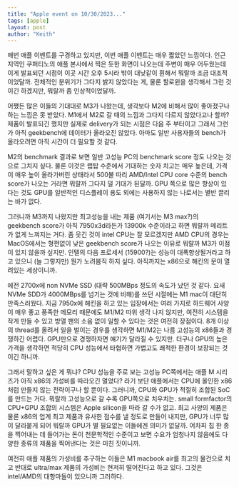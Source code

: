 ```yaml
---
title: "Apple event on 10/30/2023..."
tags: [apple]
layout: post
author: "Keith"
---
```


매번 애플 이벤트를 구경하고 있지만, 이번 애플 이벤트는 매우 짧았던 느낌이다. 인근 지역인 쿠퍼티노의 애플 본사에서 찍은 듯한 화면이 나오는데 주변이 매우 어두웠는데 이게 발표되던 시점이 이곳 시간 오후 5시라 밖이 대낮같이 훤해서 뭐랄까 조금 대조적이었달까. 전체적인 분위기가 그다지 밝지 않았다는 게, 물론 할로윈을 생각해서 그런 것이긴 하겠지만, 뭐랄까 좀 인상적이었달까.

어쨌든 많은 이들의 기대대로 M3가 나왔는데, 생각보다 M2에 비해서 많이 좋아졌구나 하는 느낌은 못 받았다. M1에서 M2로 갈 때의 느낌과 그다지 다르지 않았다고나 할까? 제품이 발표되긴 했지만 실제로 delivery가 되는 시점은 다음 주 부터이고 그래서 그런가 아직 geekbench에 데이터가 올라오진 않았다. 아마도 일반 사용자들의 bench가 올라오려면 아직 시간이 더 필요할 것 같다. 

M2의 benchmark 결과로 보면 일반 고성능 PC의 benchmark score 정도 나오는 것으로 그치지 싶다. 물론 이것은 랩탑 수준에서 기대하는 숫자 치고는 매우 높은데, 가격이 매우 높이 올라가버린 상태라서 500불 따리 AMD/Intel CPU core 수준의 bench score가 나오는 거라면 뭐랄까 그다지 덜 기대가 된달까. GPU 쪽으로 많은 향상이 있다는 것도 GPU를 일반적인 디스플레이 용도 외에는 사용하지 않는 나로서는 별반 끌리는 바가 없다. 

그러니까 M3까지 나왔지만 최고성능을 내는 제품 (여기서는 M3 max?)의 geekbench score가 아직 7950x3d라든가 13900k 수준이라고 하면 뭐랄까 메리트가 없게 느껴지는 거다. 좀 웃긴 것이 intel CPU는 잘 모르겠지만 AMD CPU의 경우는 MacOS에서는 형편없이 낮은 geekbench score가 나오는 이유로 뭐랄까 M3가 이점이 있지 않을까 싶지만. 인텔의 다음 프로세서 (15900?)는 성능이 대폭향상될거라고 하고 있으니 (늘 그렇지만) 뭔가 노려봄직 하지 싶다. 아직까지는 x86으로 해킨의 문이 열려있는 세상이니까.

에전 2700x에 non NVMe SSD (대략 500MBps 정도의 속도가 났던 것 같다. 요새 NVMe SDD가 4000MBps를 넘기는 것에 비해)를 쓰던 시절에는 M1 mac이 대단히 만족스러웠다. 지금 7950x에 해킨을 하고 있는 입장에서는 여러 가지로 하드웨어 사양이 매우 좋고 풍족한 메모리 때문에도 M1/M2 따위 생각 나지 않지만, 여전히 시스템을 작게 만들 수 있고 방열 팬의 소음 없이 일할 수 있다는 것은 여전히 장점이다. 8개 이상의 thread를 올려서 일을 벌이는 경우를 생각하면 M1/M2는 나름 고성능의 x86들과 경쟁하긴 어렵다. GPU만으로 경쟁하자면 얘기가 달라질 수 있지만. 더구나 GPU의 높은 가격을 생각하면 적당히 CPU 성능에서 타협하면 가볍고도 쾌적한 환경이 보장되는 것이긴 하니까.

그래서 말하고 싶은 게 뭐냐? CPU 성능을 주로 보는 고성능 PC쪽에서는 애플 M 시리즈가 아직 x86의 가성비를 따라오긴 멀었다? 라기 보단 애플에서는 CPU에 올인한 x86처럼 만들지 않는 전략이구나 할 뿐이다. 그러니까, CPU와 GPU가 적절히 조합된 SoC를 만드는 거다. 뭐랄까 고성능으로 갈 수록 GPU쪽으로 치우치는. small formfactor의 CPU+GPU 조합의 시스템은 Apple silicon을 따라 갈 수가 없고. 최고 사양의 제품은 물론 x86의 업계 최고 제품과 유사한 점수를 낼 정도로 만들어 내지만, GPU가 너무 많이 달라붙게 되어 뭐랄까 GPU가 별 필요없는 이들에겐 의미가 없달까. 어차피 칩 한 종을 찍어내는 데 들어가는 돈이 천문학적인 수준이고 보면 수요가 엄청나지 않음에도 다양한 종류의 제품을 찍어낸다는 것은 미친 짓이니까. 

여전히 애플 제품의 가성비를 추구하는 이들은 M1 macbook air를 최고의 물건으로 치고 반대로 ultra/max 제품의 가성비는 현저히 떨어진다고 하고 있다. 그것은 intel/AMD의 대항마들이 있으니까 그러하다. 